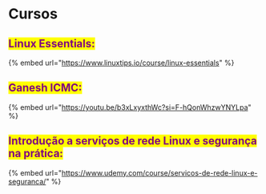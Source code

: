 # Cursos

## <mark style="color:purple;">Linux Essentials:</mark>

{% embed url="https://www.linuxtips.io/course/linux-essentials" %}

## <mark style="color:purple;">Ganesh ICMC:</mark>

{% embed url="https://youtu.be/b3xLxyxthWc?si=F-hQonWhzwYNYLpa" %}

## <mark style="color:purple;">Introdução a serviços de rede Linux e segurança na prática:</mark>

{% embed url="https://www.udemy.com/course/servicos-de-rede-linux-e-seguranca/" %}
